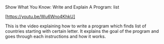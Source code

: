 Show What You Know: Write and Explain A Program: list

[https://youtu.be/Wu6Wno4KhkU]

This is the video explaining how to write a program which finds list of countries starting with certain letter.
It explains the goal of the program and goes through each instructions and how it works.
